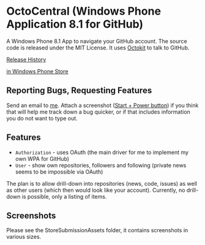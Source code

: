 OctoCentral (Windows Phone Application 8.1 for GitHub)
========

A Windows Phone 8.1 App to navigate your GitHub account. The source code is released under the MIT License. 
It uses [Octokit](https://github.com/octokit/octokit.net/) to talk to GitHub.

[Release History](https://github.com/christophwille/wpaghapp/wiki/Release-History)

[in Windows Phone Store]()

## Reporting Bugs, Requesting Features

Send an email to [me](mailto:christoph.wille@gmail.com). Attach a screenshot ([Start + Power button](http://www.windowsphone.com/en-us/how-to/wp8/photos/take-a-screenshot))
if you think that will help me track down a bug quicker, or if that includes information you do not want to type out. 

## Features

* `Authorization` - uses OAuth (the main driver for me to implement my own WPA for GitHub)
* `User` - show own repositories, followers and following (private news seems to be impossible via OAuth)

The plan is to allow drill-down into repositories (news, code, issues) as well as other users (which then would look like your account).
Currently, no drill-down is possible, only a listing of items.

## Screenshots

Please see the StoreSubmissionAssets folder, it contains screenshots in various sizes.
